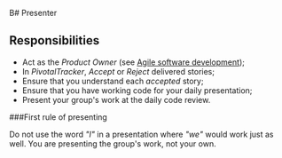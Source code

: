 B# Presenter

## Responsibilities

* Act as the *Product Owner* (see [Agile software development](http://en.wikipedia.org/wiki/Agile_software_development));
* In *PivotalTracker*, *Accept* or *Reject* delivered stories;
* Ensure that you understand each *accepted* story;
* Ensure that you have working code for your daily presentation;
* Present your group's work at the daily code review.

###First rule of presenting

Do not use the word *"I"* in a presentation where *"we"* would work just as well. You are presenting the group's work, not your own.
